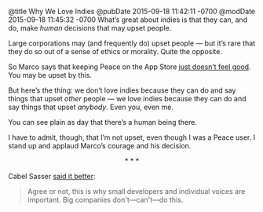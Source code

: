@title Why We Love Indies
@pubDate 2015-09-18 11:42:11 -0700
@modDate 2015-09-18 11:45:32 -0700
What’s great about indies is that they can, and do, make *human* decisions that may upset people.

Large corporations may (and frequently do) upset people — but it’s rare that they do so out of a sense of ethics or morality. Quite the opposite.

So Marco says that keeping Peace on the App Store <a href="http://www.marco.org/2015/09/18/just-doesnt-feel-good">just doesn’t feel good</a>. You may be upset by this.

But here’s the thing: we don’t love indies because they can do and say things that upset *other* people — we love indies because they can do and say things that upset *anybody*. Even you, even me.

You can see plain as day that there’s a human being there.

I have to admit, though, that I’m not upset, even though I was a Peace user. I stand up and applaud Marco’s courage and his decision.

<p style="text-align:center">* * *</p>

Cabel Sasser <a href="https://twitter.com/cabel/status/644919798887911424">said it better</a>:

>Agree or not, this is why small developers and individual voices are important. Big companies don't—can't—do this. 
